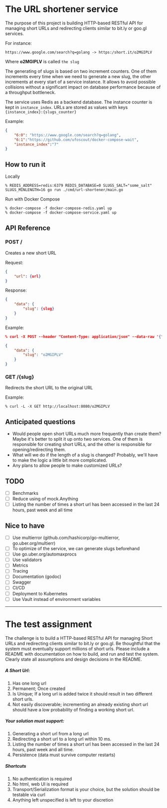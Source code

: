 # The URL shortener service
The purpose of this project is building HTTP-based RESTful API for managing short URLs and redirecting clients similar to bit.ly or goo.gl services.

For instance:
```
https://www.google.com/search?q=golang -> https:/short.it/o2MGIPLV
```

Where **o2MGIPLV** is called `the slug`

The generating of slugs is based on two increment counters. One of them increments every time when we need to generate a new slug, the other increments at every start of a service instance. It allows to avoid possible collisions without a significant impact on database performance because of a throughput bottleneck.

The service uses Redis as a backend database. The instance counter is kept in `instance_index`. URLs are stored as values with keys `{instance_index}:{slugs_counter}`

Example:
```json
{
    "6:0": "https://www.google.com/search?q=golang",
    "6:1":"https://github.com/ufoscout/docker-compose-wait",
    "instance_index":"7"
}
```

## How to run it
Locally
```
% REDIS_ADDRESS=redis:6379 REDIS_DATABASE=0 SLUGS_SALT="some_salt" SLUGS_MINLENGTH=16 go run ./cmd/url-shortener/main.go
```
Run with Docker Compose
```
% docker-compose -f docker-compose-redis.yaml up
% docker-compose -f docker-compose-service.yaml up
```

## API Reference
### POST /
Creates a new short URL

Request:
```json
{
    "url": {url}
}
```
Response:
```json
{
    "data": {
        "slug": {slug}
    }
}
```
Example:
```json
% curl -X POST --header "Content-Type: application/json" --data-raw '{"url": "https://www.google.com/search?q=golang"}' http://localhost:8080

{
    "data": {
        "slug": "o2MGIPLV"
    }
}
```

### GET /{slug}
Redirects the short URL to the original URL

Example:
```
% curl -L -X GET http://localhost:8080/o2MGIPLV
```

## Anticipated questions
- Would people open short URLs much more frequently than create them? Maybe it's better to split it up onto two services. One of them is responsible for creating short URLs, and the other is responsible for opening/redirecting them.
- What will we do if the length of a slug is changed? Probably, we'll have to make the logic a little bit more complicated.
- Any plans to allow people to make customized URLs?

## TODO
- [ ] Benchmarks
- [ ] Reduce using of mock.Anything
- [ ] Listing the number of times a short url has been accessed in the last 24 hours, past week and all time

## Nice to have
- [ ] Use multierror (github.com/hashicorp/go-multierror, go.uber.org/multierr)
- [ ] To optimize of the service, we can generate slugs beforehand
- [ ] Use go.uber.org/automaxprocs
- [ ] Use validators
- [ ] Metrics
- [ ] Tracing
- [ ] Documentation (godoc)
- [ ] Swagger
- [ ] CI/CD
- [ ] Deployment to Kubernetes
- [ ] Use Vault instead of environment variables

---

# The test assignment
The challenge is to build a HTTP-based RESTful API for managing Short URLs and redirecting
clients similar to bit.ly or goo.gl. Be thoughtful that the system must eventually support millions
of short urls. Please include a README with documentation on how to build, and run and test
the system. Clearly state all assumptions and design decisions in the README.

##### A Short Url:
1. Has one long url
2. Permanent; Once created
3. Is Unique; If a long url is added twice it should result in two different short urls.
4. Not easily discoverable; incrementing an already existing short url should have a low probability of finding a working short url.

##### Your solution must support:
1. Generating a short url from a long url
2. Redirecting a short url to a long url within 10 ms.
3. Listing the number of times a short url has been accessed in the last 24 hours, past
week and all time.
4. Persistence (data must survive computer restarts)

##### Shortcuts
1. No authentication is required
2. No html, web UI is required
3. Transport/Serialization format is your choice, but the solution should be testable via curl
4. Anything left unspecified is left to your discretion
